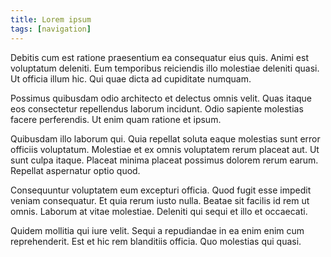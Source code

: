 ```yaml
---
title: Lorem ipsum
tags: [navigation]
---
```


Debitis cum est ratione praesentium ea consequatur eius quis. Animi est voluptatum deleniti. Eum temporibus reiciendis illo molestiae deleniti quasi. Ut officia illum hic. Qui quae dicta ad cupiditate numquam.

Possimus quibusdam odio architecto et delectus omnis velit. Quas itaque eos consectetur repellendus laborum incidunt. Odio sapiente molestias facere perferendis. Ut enim quam ratione et ipsum.

Quibusdam illo laborum qui. Quia repellat soluta eaque molestias sunt error officiis voluptatum. Molestiae et ex omnis voluptatem rerum placeat aut. Ut sunt culpa itaque. Placeat minima placeat possimus dolorem rerum earum. Repellat aspernatur optio quod.

Consequuntur voluptatem eum excepturi officia. Quod fugit esse impedit veniam consequatur. Et quia rerum iusto nulla. Beatae sit facilis id rem ut omnis. Laborum at vitae molestiae. Deleniti qui sequi et illo et occaecati.

Quidem mollitia qui iure velit. Sequi a repudiandae in ea enim enim cum reprehenderit. Est et hic rem blanditiis officia. Quo molestias qui quasi.
